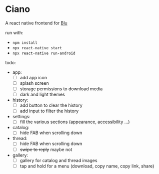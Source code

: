 # Ciano

A react native frontend for [Blu](https://github.com/diegostafa/blu)

run with:

- `npm install`
- `npx react-native start`
- `npx react-native run-android`

todo:

- app:
  - [ ] add app icon
  - [ ] splash screen
  - [ ] storage permissions to download media
  - [ ] dark and light themes
- history:
  - [ ] add button to clear the history
  - [ ] add input to filter the history
- settings:
  - [ ] fill the various sections (appearance, accessibility ...)
- catalog:
  - [ ] hide FAB when scrolling down
- thread:
  - [ ] hide FAB when scrolling down
  - [ ] ~~swipe to reply~~ maybe not
- gallery:
  - [ ] gallery for catalog and thread images
  - [ ] tap and hold for a menu (download, copy name, copy link, share)

